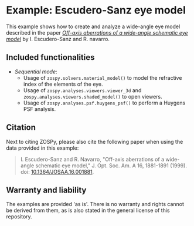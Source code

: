 # Example: Escudero-Sanz eye model

This example shows how to create and analyze a wide-angle eye model described in the paper _[Off-axis aberrations of a wide-angle schematic eye model](https://doi.org/10.1364/JOSAA.16.001881)_  by I. Escudero-Sanz and R. navarro.

## Included functionalities

* _Sequential mode_:
  - Usage of `zospy.solvers.material_model()` to model the refractive index of the elements of the eye.
  - Usage of `zospy.analyses.viewers.viewer_3d` and `zospy.analyses.viewers.shaded_model()` to open viewers.
  - Usage of `zospy.analyses.psf.huygens_psf()` to perform a Huygens PSF analysis.

## Citation

Next to citing ZOSPy, please also cite the following paper when using the data provided in this example:

> I. Escudero-Sanz and R. Navarro, "Off-axis aberrations of a wide-angle schematic eye model," 
> J. Opt. Soc. Am. A  16, 1881-1891 (1999). 
> doi: [10.1364/JOSAA.16.001881](https://doi.org/10.1364/JOSAA.16.001881).

## Warranty and liability

The examples are provided 'as is'. There is no warranty and rights cannot be derived from them, as is also stated in the general license of this repository.
